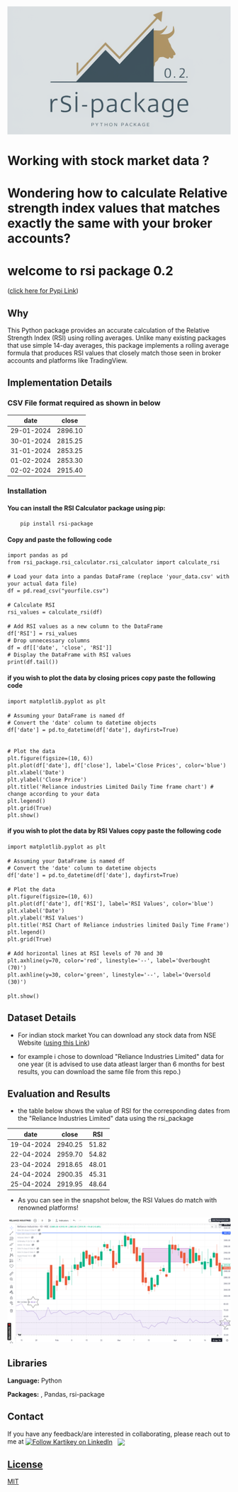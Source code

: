 
![logo](downloadrsi.png)


# Working with stock market data ?
# Wondering how to calculate Relative strength index values that matches exactly the same with your broker accounts?
# welcome to rsi package 0.2 
([click here for Pypi Link](https://pypi.org/project/rsi-package/))

## Why
This Python package provides an accurate calculation of the Relative Strength Index (RSI) using rolling averages. Unlike many existing packages that use simple 14-day averages, this package implements a rolling average formula that produces RSI values that closely match those seen in broker accounts and platforms like TradingView.

## Implementation Details
### CSV File format required as shown in  below 

|date|close|
|----|-----|
|29-01-2024	|2896.10
|30-01-2024	|2815.25
|31-01-2024	|2853.25
|01-02-2024	|2853.30
|02-02-2024	|2915.40

### Installation

#### You can install the RSI Calculator package using pip:
        pip install rsi-package

#### Copy and paste the following code 
    import pandas as pd
    from rsi_package.rsi_calculator.rsi_calculator import calculate_rsi

    # Load your data into a pandas DataFrame (replace 'your_data.csv' with your actual data file)
    df = pd.read_csv("yourfile.csv")

    # Calculate RSI
    rsi_values = calculate_rsi(df)

    # Add RSI values as a new column to the DataFrame
    df['RSI'] = rsi_values
    # Drop unnecessary columns
    df = df[['date', 'close', 'RSI']]
    # Display the DataFrame with RSI values
    print(df.tail())

#### if you wish to plot the data by closing prices copy paste the following code
    import matplotlib.pyplot as plt

    # Assuming your DataFrame is named df
    # Convert the 'date' column to datetime objects
    df['date'] = pd.to_datetime(df['date'], dayfirst=True)


    # Plot the data
    plt.figure(figsize=(10, 6))
    plt.plot(df['date'], df['close'], label='Close Prices', color='blue')
    plt.xlabel('Date')
    plt.ylabel('Close Price')
    plt.title('Reliance industries Limited Daily Time frame chart') # change according to your data 
    plt.legend()
    plt.grid(True)
    plt.show()

#### if you wish to plot the data by RSI Values copy paste the following code
    import matplotlib.pyplot as plt

    # Assuming your DataFrame is named df
    # Convert the 'date' column to datetime objects
    df['date'] = pd.to_datetime(df['date'], dayfirst=True)

    # Plot the data
    plt.figure(figsize=(10, 6))
    plt.plot(df['date'], df['RSI'], label='RSI Values', color='blue')
    plt.xlabel('Date')
    plt.ylabel('RSI Values')
    plt.title('RSI Chart of Reliance industries limited Daily Time Frame')
    plt.legend()
    plt.grid(True)

    # Add horizontal lines at RSI levels of 70 and 30
    plt.axhline(y=70, color='red', linestyle='--', label='Overbought (70)')
    plt.axhline(y=30, color='green', linestyle='--', label='Oversold (30)')

    plt.show()


## Dataset Details 

- For indian stock market You can download any stock data from NSE Website ([using this Link](https://www.nseindia.com/report-detail/eq_security))

- for example i chose to download "Reliance Industries Limited" data for one year (it is advised to use data atleast larger than 6 months for best results, you can download the same file from this repo.)


## Evaluation and Results

- the table below shows the value of RSI for the corresponding dates from the "Reliance Industries Limited" data using the rsi_package
          
|date      |   close  | RSI   |
|----------|----------|-------|
|19-04-2024|  2940.25 | 51.82 |
|22-04-2024|  2959.70 |54.82  |
|23-04-2024|  2918.65 |48.01  |
|24-04-2024|  2900.35 | 45.31 |
|25-04-2024|  2919.95 | 48.64 |

- As you can see in the snapshot below, the RSI Values do match with renowned platforms!

![logo](Reliance25-4-24RSI.png)

## Libraries 

**Language:** Python

**Packages:** , Pandas, rsi-package




## Contact

If you have any feedback/are interested in collaborating, please reach out to me at [<img height="40" src="https://img.icons8.com/color/48/000000/linkedin.png" height="40em" align="center" alt="Follow Kartikey on LinkedIn" title="Follow Kartikey on LinkedIn"/>](https://www.linkedin.com/in/kartikey-vyas-2a29b9273) &nbsp; <a href="mailto:kvsvyas@gmail.com"> <img height="40" src="https://img.icons8.com/fluent/48/000000/gmail.png" align="center" />





## License

[MIT](https://choosealicense.com/licenses/mit/)


